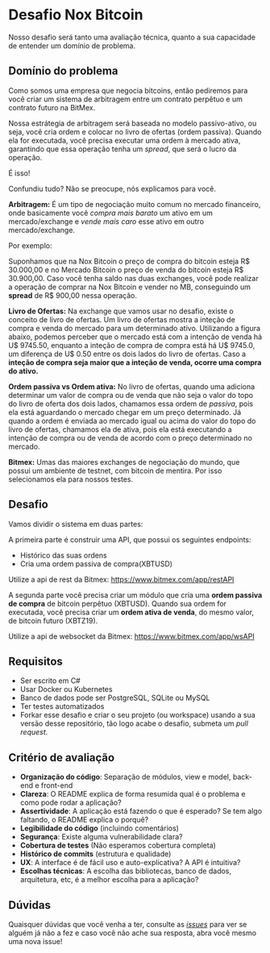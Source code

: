 # Desafio Nox Bitcoin

Nosso desafio será tanto uma avaliação técnica, quanto a sua capacidade de entender um domínio de problema.

## Domínio do problema

Como somos uma empresa que negocia bitcoins, então pediremos para você criar um sistema de arbitragem entre um contrato perpêtuo e um contrato futuro na BitMex. 

Nossa estrátegia de arbitragem será baseada no modelo passivo-ativo, ou seja, você cria ordem e colocar no livro de ofertas (ordem passiva). Quando ela for executada, você precisa executar uma ordem à mercado ativa, garantindo que essa operação tenha um *spread*, que será o lucro da operação.

É isso!

Confundiu tudo? Não se preocupe, nós explicamos para você.

**Arbitragem:** É um tipo de negociação muito comum no mercado financeiro, onde basicamente você *compra mais barato* um ativo em um mercado/exchange e *vende mais caro* esse ativo em outro mercado/exchange.

Por exemplo:

Suponhamos que na Nox Bitcoin o preço de compra do bitcoin esteja R$ 30.000,00 e no Mercado Bitcoin o preço de venda do bitcoin esteja R$ 30.900,00. Caso você tenha saldo nas duas exchanges, você pode realizar a operação de comprar na Nox Bitcoin e vender no MB, conseguindo um **spread** de R$ 900,00 nessa operação.

**Livro de Ofertas:** Na exchange que vamos usar no desafio, existe o conceito de livro de ofertas. Um livro de ofertas mostra a inteção de compra e venda do mercado para um determinado ativo. Utilizando a figura abaixo, podemos perceber que o mercado está com a intenção de venda há U$ 9745.50, enquanto a inteção de compra de compra está há U$ 9745.0, um diferença de U$ 0.50 entre os dois lados do livro de ofertas. Caso a **inteção de compra seja maior que a inteção de venda, ocorre uma compra do ativo.**

**Ordem passiva vs Ordem ativa:** No livro de ofertas, quando uma adiciona determinar um valor de compra ou de venda que não seja o valor do topo do livro de oferta dos dois lados, chamamos essa ordem de *passiva*, pois ela está aguardando o mercado chegar em um preço determinado. Já quando a ordem é enviada ao mercado igual ou acima do valor do topo do livro de ofertas, chamamos ela de ativa, pois ela está executando a intenção de compra ou de venda de acordo com o preço determinado no mercado.

**Bitmex:** Umas das maiores exchanges de negociação do mundo, que possui um ambiente de testnet, com bitcoin de mentira. Por isso selecionamos ela para nossos testes.

## Desafio

Vamos dividir o sistema em duas partes:

A primeira parte é construir uma API, que possui os seguintes endpoints:

- Histórico das suas ordens
- Cria uma ordem passiva de compra(XBTUSD)

Utilize a api de rest da Bitmex: https://www.bitmex.com/app/restAPI

A segunda parte você precisa criar um módulo que cria uma **ordem passiva de compra** de bitcoin perpêtuo (XBTUSD). Quando sua ordem for executada, você precisa criar um **ordem ativa de venda**, do mesmo valor, de bitcoin futuro (XBTZ19).

Utilize a api de websocket da Bitmex: https://www.bitmex.com/app/wsAPI

## Requisitos

- Ser escrito em C#
- Usar Docker ou Kubernetes
- Banco de dados pode ser PostgreSQL, SQLite ou MySQL
- Ter testes automatizados
- Forkar esse desafio e criar o seu projeto (ou workspace) usando a sua versão desse repositório, tão logo acabe o desafio, submeta um _pull request_. 

## Critério de avaliação

-   **Organização do código**: Separação de módulos, view e model, back-end e front-end
-   **Clareza**: O README explica de forma resumida qual é o problema e como pode rodar a aplicação?
-   **Assertividade**: A aplicação está fazendo o que é esperado? Se tem algo faltando, o README explica o porquê?
-   **Legibilidade do código** (incluindo comentários)
-   **Segurança**: Existe alguma vulnerabilidade clara?
-   **Cobertura de testes** (Não esperamos cobertura completa)
-   **Histórico de commits** (estrutura e qualidade)
-   **UX**: A interface é de fácil uso e auto-explicativa? A API é intuitiva?
-   **Escolhas técnicas**: A escolha das bibliotecas, banco de dados, arquitetura, etc, é a melhor escolha para a aplicação?

## Dúvidas

Quaisquer dúvidas que você venha a ter, consulte as [_issues_](https://github.com/jpso/noxbitcoin-challenge/issues) para ver se alguém já não a fez e caso você não ache sua resposta, abra você mesmo uma nova issue!
